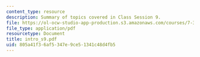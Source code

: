 ```yaml
---
content_type: resource
description: Summary of topics covered in Class Session 9.
file: https://ol-ocw-studio-app-production.s3.amazonaws.com/courses/7-340-ubiquitination-the-proteasome-and-human-disease-fall-2004/805a41f36af5347e9ce51341c48d4fb5_intro_s9.pdf
file_type: application/pdf
resourcetype: Document
title: intro_s9.pdf
uid: 805a41f3-6af5-347e-9ce5-1341c48d4fb5
---
```

